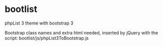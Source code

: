 # bootlist
phpList 3 theme with bootstrap 3


Bootstrap class names and extra html needed, inserted by jQuery with the script:
bootlist/js/phpList3ToBootstrap.js 

